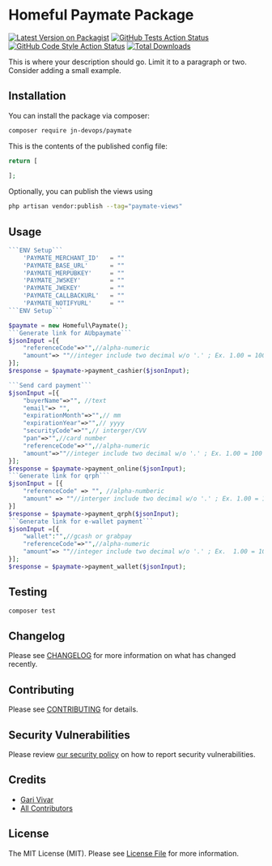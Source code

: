 # Homeful Paymate Package

[![Latest Version on Packagist](https://img.shields.io/packagist/v/jn-devops/paymate.svg?style=flat-square)](https://packagist.org/packages/jn-devops/paymate)
[![GitHub Tests Action Status](https://img.shields.io/github/actions/workflow/status/jn-devops/paymate/run-tests.yml?branch=main&label=tests&style=flat-square)](https://github.com/jn-devops/paymate/actions?query=workflow%3Arun-tests+branch%3Amain)
[![GitHub Code Style Action Status](https://img.shields.io/github/actions/workflow/status/jn-devops/paymate/fix-php-code-style-issues.yml?branch=main&label=code%20style&style=flat-square)](https://github.com/jn-devops/paymate/actions?query=workflow%3A"Fix+PHP+code+style+issues"+branch%3Amain)
[![Total Downloads](https://img.shields.io/packagist/dt/jn-devops/paymate.svg?style=flat-square)](https://packagist.org/packages/jn-devops/paymate)

This is where your description should go. Limit it to a paragraph or two. Consider adding a small example.

## Installation

You can install the package via composer:

```bash
composer require jn-devops/paymate
```

This is the contents of the published config file:

```php
return [
    
];
```

Optionally, you can publish the views using

```bash
php artisan vendor:publish --tag="paymate-views"
```

## Usage

```php
```ENV Setup```
    'PAYMATE_MERCHANT_ID'   = ""
    'PAYMATE_BASE_URL'      = ""
    'PAYMATE_MERPUBKEY'     = ""
    'PAYMATE_JWSKEY'        = ""
    'PAYMATE_JWEKEY'        = ""
    'PAYMATE_CALLBACKURL'   = ""
    'PAYMATE_NOTIFYURL'     = ""
```ENV Setup```

$paymate = new Homeful\Paymate();
```Generate link for AUbpaymate```
$jsonInput =[{   
    "referenceCode"=>"",//alpha-numeric
    "amount"=> ""//integer include two decimal w/o '.' ; Ex. 1.00 = 100
}];
$response = $paymate->payment_cashier($jsonInput);

```Send card payment```
$jsonInput =[{  
    "buyerName"=>"", //text 
    "email"=> "",
    "expirationMonth"=>"",// mm 
    "expirationYear"=>"",// yyyy
    "securityCode"=>"",// interger/CVV
    "pan"=>"",//card number
    "referenceCode"=>"",//alpha-numeric
    "amount"=>""//integer include two decimal w/o '.' ; Ex. 1.00 = 100
}];
$response = $paymate->payment_online($jsonInput);
```Generate link for qrph```
$jsonInput = [{
    "referenceCode" => "", //alpha-numberic
    "amount" => ""//interger include two decimal w/o '.' ; Ex. 1.00 = 100
}]
$response = $paymate->payment_qrph($jsonInput);
```Generate link for e-wallet payment```
$jsonInput =[{  
    "wallet":"",//gcash or grabpay 
    "referenceCode"=>"",//alpha-numeric
    "amount"=> ""//integer include two decimal w/o '.' ; Ex.  1.00 = 100
}];
$response = $paymate->payment_wallet($jsonInput);

```

## Testing

```bash
composer test
```

## Changelog

Please see [CHANGELOG](CHANGELOG.md) for more information on what has changed recently.

## Contributing

Please see [CONTRIBUTING](CONTRIBUTING.md) for details.

## Security Vulnerabilities

Please review [our security policy](../../security/policy) on how to report security vulnerabilities.

## Credits

- [Gari Vivar](https://github.com/jn-devops)
- [All Contributors](../../contributors)

## License

The MIT License (MIT). Please see [License File](LICENSE.md) for more information.
